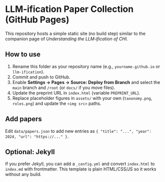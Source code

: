 # LLM‑ification Paper Collection (GitHub Pages)

This repository hosts a simple static site (no build step) similar to the companion page of *Understanding the LLM‑ification of CHI*.

## How to use
1. Rename this folder as your repository name (e.g., `yourname.github.io` or `llm-ification`).
2. Commit and push to GitHub.
3. Enable **Settings → Pages → Source: Deploy from Branch** and select the `main` branch and `/root` (or `docs/` if you move files).
4. Update the preprint URL in `index.html` (variable `PREPRINT_URL`).
5. Replace placeholder figures in `assets/` with your own (`taxonomy.png`, `roles.png`) and update the `<img src>` paths.

## Add papers
Edit `data/papers.json` to add new entries as `{ "title": "...", "year": 2024, "url": "https://..." }`.

## Optional: Jekyll
If you prefer Jekyll, you can add a `_config.yml` and convert `index.html` to `index.md` with frontmatter. This template is plain HTML/CSS/JS so it works without any build.
